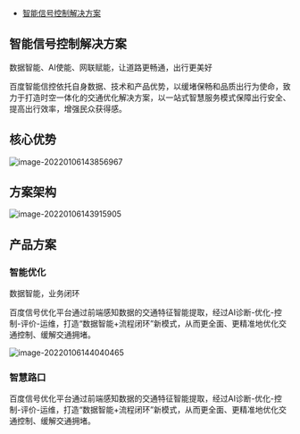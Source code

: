 - [智能信号控制解决方案](https://jiaotong.baidu.com/trafficsignalctrl/)

## 智能信号控制解决方案

数据智能、AI使能、网联赋能，让道路更畅通，出行更美好

百度智能信控依托自身数据、技术和产品优势，以缓堵保畅和品质出行为使命，致力于打造时空一体化的交通优化解决方案，以一站式智慧服务模式保障出行安全、提高出行效率，增强民众获得感。

## 核心优势

![image-20220106143856967](https://gitee.com/er-huomeng/l-img/raw/master/image-20220106143856967.png)

## 方案架构

![image-20220106143915905](https://gitee.com/er-huomeng/l-img/raw/master/image-20220106143915905.png)

## 产品方案

### 智能优化

数据智能，业务闭环

百度信号优化平台通过前端感知数据的交通特征智能提取，经过AI诊断-优化-控制-评价-运维，打造“数据智能+流程闭环”新模式，从而更全面、更精准地优化交通控制、缓解交通拥堵。              

![image-20220106144040465](https://gitee.com/er-huomeng/l-img/raw/master/image-20220106144040465.png)

### 智慧路口

百度信号优化平台通过前端感知数据的交通特征智能提取，经过AI诊断-优化-控制-评价-运维，打造“数据智能+流程闭环”新模式，从而更全面、更精准地优化交通控制、缓解交通拥堵。              